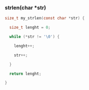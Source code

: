 




### strlen(char \*str) 


``` c
size_t my_strlen(const char *str) {

  size_t lenght = 0;

  while (*str != '\0') {

    lenght++;

    str++;

  }

  return lenght;

}
```